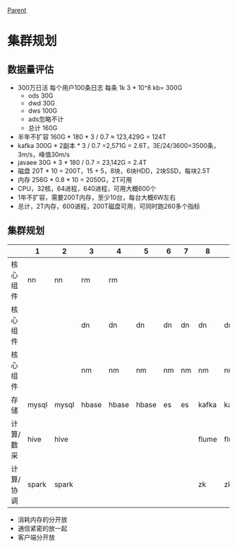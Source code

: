 [Parent](../README.md)

# 集群规划

## 数据量评估

* 300万日活 每个用户100条日志 每条 1k 3 * 10^8 kb= 300G
    * ods 30G
    * dwd 30G
    * dws 100G
    * ads忽略不计
    * 总计 160G
* 半年不扩容 160G * 180 * 3 / 0.7 ≈ 123,429G = 124T
* kafka 300G * 2副本 * 3 / 0.7 =2,571G = 2.6T，3E/24/3600=3500条，3m/s，峰值30m/s
* javaee 30G * 3 * 180 / 0.7 = 23,142G = 2.4T
* 磁盘 20T * 10 = 200T，15 + 5，8块，6块HDD，2块SSD，每块2.5T
* 内存 256G * 0.8 * 10 = 2050G，2T可用
* CPU，32核，64进程，640进程，可用大概600个
* 1年不扩容，需要200T内存，至少10台，每台大概6W左右
* 总计，2T内存，600进程，200T磁盘可用，可同时跑260多个指标

## 集群规划

|           | 1     | 2     | 3     | 4     | 5     | 6    | 7    | 8     | 9     | 10    |
| --------- | ----- | ----- | ----- | ----- | ----- | ---- | ---- | ----- | ----- | ----- |
| 核心组件  | nn    | nn    | rm    | rm    |       |      |      |       |       |       |
| 核心组件  |       |       | dn    | dn    | dn    | dn   | dn   | dn    | dn    | dn    |
| 核心组件  |       |       | nm    | nm    | nm    | nm   | nm   | nm    | nm    | nm    |
| 存储      | mysql | mysql | hbase | hbase | hbase | es   | es   | kafka | kafka | kafka |
| 计算/数采 | hive  | hive  |       |       |       |      |      | flume | flume | flume |
| 计算/协调 | spark | spark |       |       |       |      |      | zk    | zk    | zk    |

* 消耗内存的分开放
* 通信紧密的放一起
* 客户端分开放